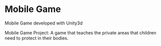 # Mobile Game
Mobile Game developed with Unity3d

Mobile Game Project: A game that teaches the private areas that children need to protect in their bodies.

